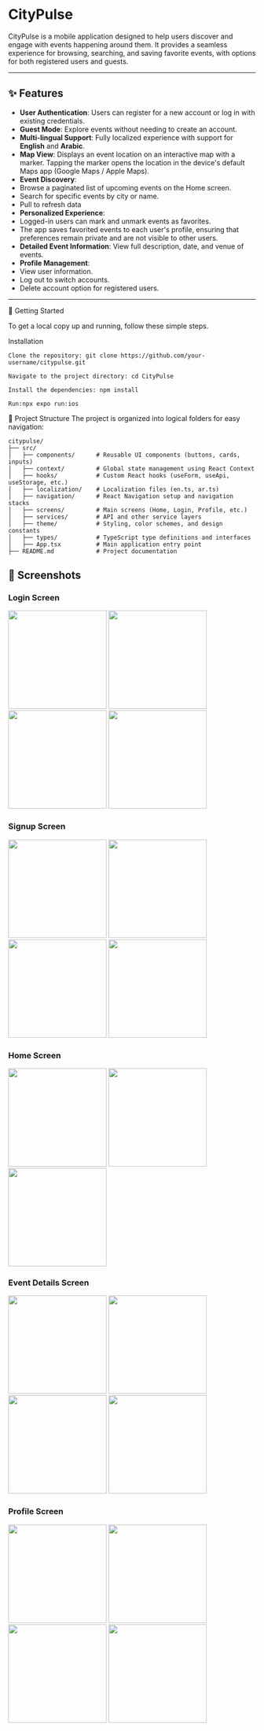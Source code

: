 # CityPulse

CityPulse is a mobile application designed to help users discover and engage with events happening around them. It provides a seamless experience for browsing, searching, and saving favorite events, with options for both registered users and guests.

---

## ✨ Features

- **User Authentication**: Users can register for a new account or log in with existing credentials.
- **Guest Mode**: Explore events without needing to create an account.
- **Multi-lingual Support**: Fully localized experience with support for **English** and **Arabic**.
- **Map View**: Displays an event location on an interactive map with a marker. Tapping the marker opens the location in the device's default Maps app (Google Maps / Apple Maps).
- **Event Discovery**:
- Browse a paginated list of upcoming events on the Home screen.
- Search for specific events by city or name.
- Pull to refresh data
- **Personalized Experience**:
- Logged-in users can mark and unmark events as favorites.
- The app saves favorited events to each user's profile, ensuring that preferences remain private and are not visible to other users.
- **Detailed Event Information**: View full description, date, and venue of events.
- **Profile Management**:
- View user information.
- Log out to switch accounts.
- Delete account option for registered users.

---

🚀 Getting Started

To get a local copy up and running, follow these simple steps.

Installation
```
Clone the repository: git clone https://github.com/your-username/citypulse.git

Navigate to the project directory: cd CityPulse

Install the dependencies: npm install

Run:npx expo run:ios
```

📂 Project Structure
The project is organized into logical folders for easy navigation:
```
citypulse/
├── src/
│   ├── components/      # Reusable UI components (buttons, cards, inputs)
│   ├── context/         # Global state management using React Context
│   ├── hooks/           # Custom React hooks (useForm, useApi, useStorage, etc.)
│   ├── localization/    # Localization files (en.ts, ar.ts)
│   ├── navigation/      # React Navigation setup and navigation stacks
│   ├── screens/         # Main screens (Home, Login, Profile, etc.)
│   ├── services/        # API and other service layers
│   ├── theme/           # Styling, color schemes, and design constants
│   ├── types/           # TypeScript type definitions and interfaces
│   ├── App.tsx          # Main application entry point
├── README.md            # Project documentation
```

## 📱 Screenshots

### Login Screen
<p float="left">
  <img src="assets/screenshots/login1.png" width="200" />
  <img src="assets/screenshots/login2.png" width="200" />
  <img src="assets/screenshots/login3.png" width="200" />
  <img src="assets/screenshots/login_ar.png" width="200" />
</p>

### Signup Screen
<p float="left">
  <img src="assets/screenshots/signup1.png" width="200" />
  <img src="assets/screenshots/signup2.png" width="200" />
  <img src="assets/screenshots/signup3.png" width="200" />
  <img src="assets/screenshots/signup_ar.png" width="200" />
</p>

### Home Screen
<p float="left">
  <img src="assets/screenshots/home1.png" width="200" />
  <img src="assets/screenshots/home2.png" width="200" />
  <img src="assets/screenshots/home_ar.png" width="200" />
</p>

### Event Details Screen
<p float="left">
  <img src="assets/screenshots/details1.png" width="200" />
  <img src="assets/screenshots/details2.png" width="200" />
  <img src="assets/screenshots/details3.png" width="200" />
  <img src="assets/screenshots/details_ar.png" width="200" />
</p>

### Profile Screen
<p float="left">
  <img src="assets/screenshots/profile1.png" width="200" />
  <img src="assets/screenshots/profile2.png" width="200" />
  <img src="assets/screenshots/profile3.png" width="200" />
  <img src="assets/screenshots/profile4.png" width="200" />
</p>



